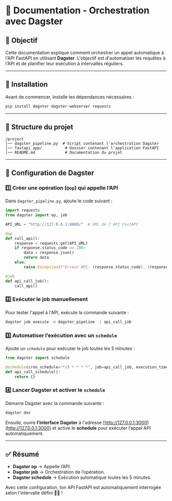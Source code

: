 # 📌 Documentation - Orchestration avec Dagster

## 🎯 Objectif
Cette documentation explique comment orchestrer un appel automatique à l'API FastAPI en utilisant **Dagster**. L'objectif est d'automatiser les requêtes à l'API et de planifier leur exécution à intervalles réguliers.

---

## 🚀 Installation
Avant de commencer, installe les dépendances nécessaires :

```sh
pip install dagster dagster-webserver requests
```

---

## 📂 Structure du projet

```
/project
│── dagster_pipeline.py  # Script contenant l'orchestration Dagster
│── fastapi_app/          # Dossier contenant l'application FastAPI
│── README.md             # Documentation du projet
```

---

## 🔧 Configuration de Dagster

### 1️⃣ **Créer une opération (`@op`) qui appelle l’API**
Dans `dagster_pipeline.py`, ajoute le code suivant :

```python
import requests
from dagster import op, job

API_URL = "http://127.0.0.1:8000/"  # URL de l'API FastAPI

@op
def call_api():
    response = requests.get(API_URL)
    if response.status_code == 200:
        data = response.json()
        return data
    else:
        raise Exception(f"Erreur API: {response.status_code}, {response.text}")

@job
def api_call_job():
    call_api()
```

### 2️⃣ **Exécuter le job manuellement**
Pour tester l'appel à l'API, exécute la commande suivante :

```sh
dagster job execute -m dagster_pipeline -j api_call_job
```

### 3️⃣ **Automatiser l’exécution avec un `schedule`**
Ajoute un `schedule` pour exécuter le job toutes les 5 minutes :

```python
from dagster import schedule

@schedule(cron_schedule="*/5 * * * *", job=api_call_job, execution_timezone="UTC")
def api_call_schedule():
    return {}
```

### 4️⃣ **Lancer Dagster et activer le `schedule`**
Démarre Dagster avec la commande suivante :

```sh
dagster dev
```

Ensuite, ouvre **l’interface Dagster** à l'adresse [http://127.0.0.1:3000](http://127.0.0.1:3000) et active le **schedule** pour exécuter l’appel API automatiquement.

---

## ✅ Résumé
- **Dagster op** → Appelle l’API.
- **Dagster job** → Orchestration de l’opération.
- **Dagster schedule** → Exécution automatique toutes les 5 minutes.

Avec cette configuration, ton API FastAPI est automatiquement interrogée selon l'intervalle défini 🚀🔥 !


